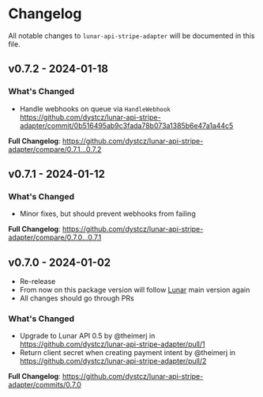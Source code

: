 # Changelog

All notable changes to `lunar-api-stripe-adapter` will be documented in this file.

## v0.7.2 - 2024-01-18

### What's Changed

* Handle webhooks on queue via `HandleWebhook` https://github.com/dystcz/lunar-api-stripe-adapter/commit/0b516495ab9c3fada78b073a1385b6e47a1a44c5

**Full Changelog**: https://github.com/dystcz/lunar-api-stripe-adapter/compare/0.7.1...0.7.2

## v0.7.1 - 2024-01-12

### What's Changed

* Minor fixes, but should prevent webhooks from failing

**Full Changelog**: https://github.com/dystcz/lunar-api-stripe-adapter/compare/0.7.0...0.7.1

## v0.7.0 - 2024-01-02

* Re-release
* From now on this package version will follow [Lunar](https://github.com/lunarphp/lunar) main version again
* All changes should go through PRs

### What's Changed

* Upgrade to Lunar API 0.5 by @theimerj in https://github.com/dystcz/lunar-api-stripe-adapter/pull/1
* Return client secret when creating payment intent by @theimerj in https://github.com/dystcz/lunar-api-stripe-adapter/pull/2

**Full Changelog**: https://github.com/dystcz/lunar-api-stripe-adapter/commits/0.7.0
